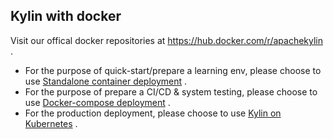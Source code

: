 ## Kylin with docker

Visit our offical docker repositories at https://hub.docker.com/r/apachekylin .

- For the purpose of quick-start/prepare a learning env, please choose to use [Standalone container deployment](./README-standalone.md) .
- For the purpose of prepare a CI/CD & system testing, please choose to use [Docker-compose deployment](./README-cluster.md) .
- For the production deployment, please choose to use [Kylin on Kubernetes](../kubernetes) .
